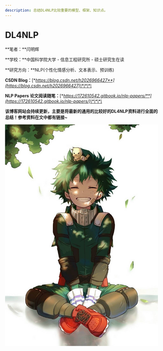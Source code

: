```yaml
---
description: 总结DL4NLP比较重要的模型、框架、知识点。
---
```


# DL4NLP

**笔者：**闫明辉

**学校：**中国科学院大学 - 信息工程研究所 - 硕士研究生在读

**研究方向：**NLP\(个性化情感分析、文本表示、预训练\)

**CSDN Blog：**[**https://blog.csdn.net/h2026966427**](https://blog.csdn.net/h2026966427)\*\*\*\*

**NLP Papers 论文阅读随笔：**[**https://172610542.gitbook.io/nlp-papers/**](https://172610542.gitbook.io/nlp-papers/)\*\*\*\*

**该博客网站会持续更新，主要是将最新的通用的比较好的DL4NLP资料进行全面的总结！参考资料在文中都有链接~**

![&#x7EFF;&#x8C37;&#x51FA;&#x4E45;](.gitbook/assets/lv-gu-1.jpg)

